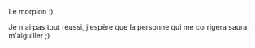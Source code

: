 Le morpion :)

Je n'ai pas tout réussi, j'espère que la personne qui me corrigera saura m'aiguiller ;)